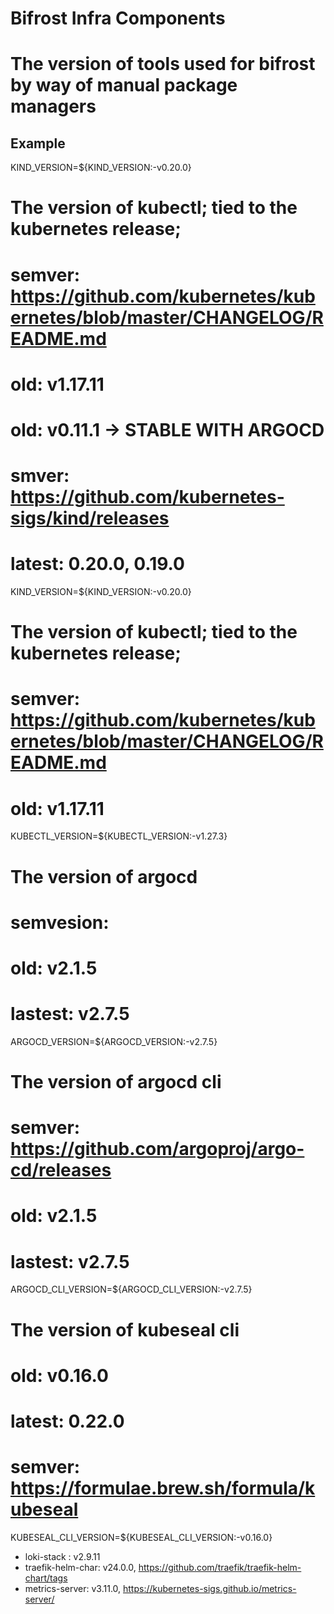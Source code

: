 
# Bifrost Infra Components

# The version of tools used for bifrost by way of manual package managers

## Example
KIND_VERSION=${KIND_VERSION:-v0.20.0}
# The version of kubectl; tied to the kubernetes release;
# semver: https://github.com/kubernetes/kubernetes/blob/master/CHANGELOG/README.md 
# old: v1.17.11

# old: v0.11.1 -> STABLE WITH ARGOCD
# smver: https://github.com/kubernetes-sigs/kind/releases 
# latest: 0.20.0, 0.19.0
KIND_VERSION=${KIND_VERSION:-v0.20.0}
# The version of kubectl; tied to the kubernetes release;
# semver: https://github.com/kubernetes/kubernetes/blob/master/CHANGELOG/README.md 
# old: v1.17.11
KUBECTL_VERSION=${KUBECTL_VERSION:-v1.27.3}
# The version of argocd
# semvesion:
# old: v2.1.5
# lastest: v2.7.5
ARGOCD_VERSION=${ARGOCD_VERSION:-v2.7.5}
# The version of argocd cli
# semver: https://github.com/argoproj/argo-cd/releases
# old: v2.1.5
# lastest: v2.7.5
ARGOCD_CLI_VERSION=${ARGOCD_CLI_VERSION:-v2.7.5}
# The version of kubeseal cli
# old: v0.16.0
# latest: 0.22.0
# semver: https://formulae.brew.sh/formula/kubeseal
KUBESEAL_CLI_VERSION=${KUBESEAL_CLI_VERSION:-v0.16.0}



- loki-stack : v2.9.11
- traefik-helm-char: v24.0.0, https://github.com/traefik/traefik-helm-chart/tags
- metrics-server: v3.11.0, https://kubernetes-sigs.github.io/metrics-server/